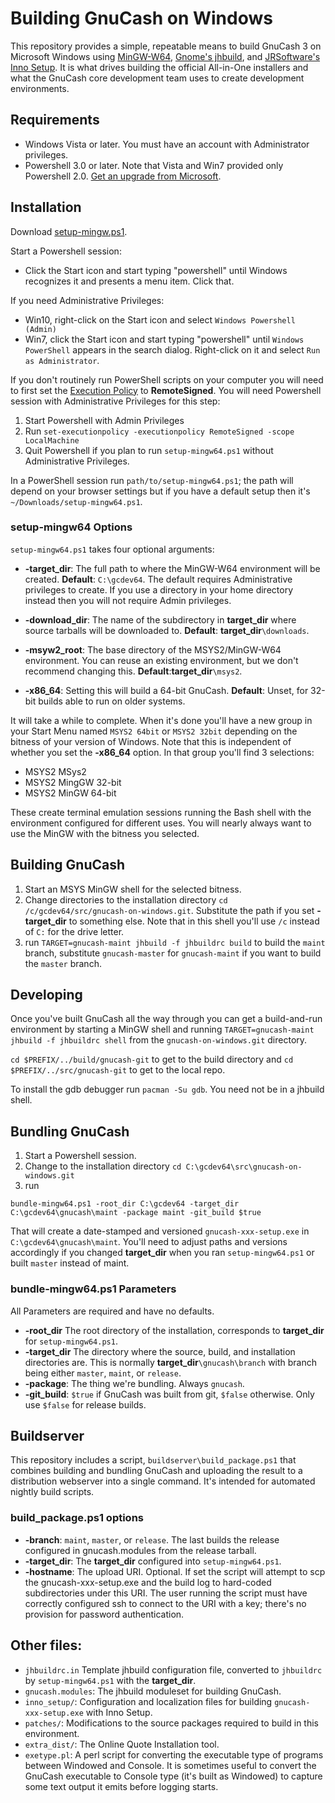 # Building GnuCash on Windows

This repository provides a simple, repeatable means to build GnuCash 3 on Microsoft Windows using [MinGW-W64](https://mingw-w64.org/doku.php), [Gnome's jhbuild](https://wiki.gnome.org/action/show/Projects/Jhbuild?action=show&redirect=Jhbuild), and [JRSoftware's Inno Setup](http://www.jrsoftware.org/isinfo.php). It is what drives building the official All-in-One installers and what the GnuCash core development team uses to create development environments.

## Requirements

* Windows Vista or later. You must have an account with Administrator privileges.
* Powershell 3.0 or later. Note that Vista and Win7 provided only Powershell 2.0. [Get an upgrade from Microsoft](https://docs.microsoft.com/en-us/powershell/scripting/install/installing-windows-powershell?view=powershell-6).

## Installation

Download [setup-mingw.ps1](https://raw.githubusercontent.com/Gnucash/gnucash-on-windows/master/setup-mingw64.ps1).

Start a Powershell session:
* Click the Start icon and start typing "powershell" until Windows recognizes it and presents a menu item. Click that.

If you need Administrative Privileges:
* Win10, right-click on the Start icon and select ```Windows Powershell (Admin)```
* Win7, click the Start icon and start typing "powershell" until ```Windows PowerShell``` appears in the search dialog. Right-click on it and select ```Run as Administrator```.

If you don't routinely run PowerShell scripts on your computer you will need to first set the [Execution Policy](https://docs.microsoft.com/en-us/powershell/module/microsoft.powershell.core/about/about_execution_policies?view=powershell-3.0) to **RemoteSigned**. You will need Powershell session with Administrative Privileges for this step:
1. Start Powershell with Admin Privileges
1. Run ```set-executionpolicy -executionpolicy RemoteSigned -scope LocalMachine```
1. Quit Powershell if you plan to run ```setup-mingw64.ps1``` without Administrative Privileges.

In a PowerShell session run ```path/to/setup-mingw64.ps1```; the path will depend on your browser settings but if you have a default setup then it's ```~/Downloads/setup-mingw64.ps1```.

### setup-mingw64 Options

```setup-mingw64.ps1``` takes four optional arguments:
* **-target_dir**: The full path to where the MinGW-W64 environment will be created. **Default**: ```C:\gcdev64```. The default requires Administrative privileges to create. If you use a directory in your home directory instead then you will not require Admin privileges.

* **-download_dir**: The name of the subdirectory in **target_dir** where source tarballs will be downloaded to. **Default**: **target_dir**```\downloads```.

* **-msyw2_root**: The base directory of the MSYS2/MinGW-W64 environment. You can reuse an existing environment, but we don't recommend changing this. **Default**:**target_dir**```\msys2```.

* **-x86_64**: Setting this will build a 64-bit GnuCash. **Default**: Unset, for 32-bit builds able to run on older systems.

It will take a while to complete. When it's done you'll have a new group in your Start Menu named ```MSYS2 64bit``` or ```MSYS2 32bit``` depending on the bitness of your version of Windows. Note that this is independent of whether you set the **-x86_64** option. In that group you'll find 3 selections:
* MSYS2 MSys2
* MSYS2 MingGW 32-bit
* MSYS2 MinGW 64-bit

These create terminal emulation sessions running the Bash shell with the environment configured for different uses. You will nearly always want to use the MinGW with the bitness you selected.

## Building GnuCash

1. Start an MSYS MinGW shell for the selected bitness.
1. Change directories to the installation directory ```cd /c/gcdev64/src/gnucash-on-windows.git```. Substitute the path if you set **-target_dir** to something else. Note that in this shell you'll use ```/c``` instead of ```C:``` for the drive letter.
1. run ```TARGET=gnucash-maint jhbuild -f jhbuildrc build``` to build the ```maint``` branch, substitute ```gnucash-master``` for ```gnucash-maint``` if you want to build the ```master``` branch.

## Developing

Once you've built GnuCash all the way through you can get a build-and-run environment by starting a MinGW shell and running ```TARGET=gnucash-maint jhbuild -f jhbuildrc shell``` from the ```gnucash-on-windows.git``` directory.

```cd $PREFIX/../build/gnucash-git``` to get to the build directory and ```cd $PREFIX/../src/gnucash-git``` to get to the local repo.

To install the gdb debugger run ```pacman -Su gdb```. You need not be in a jhbuild shell.

## Bundling GnuCash

1. Start a Powershell session.
1. Change to the installation directory ```cd C:\gcdev64\src\gnucash-on-windows.git```
1. run
```
bundle-mingw64.ps1 -root_dir C:\gcdev64 -target_dir C:\gcdev64\gnucash\maint -package maint -git_build $true
```

That will create a date-stamped and versioned ```gnucash-xxx-setup.exe``` in ```C:\gcdev64\gnucash\maint```. You'll need to adjust paths and versions accordingly if you changed **target_dir** when you ran ```setup-mingw64.ps1``` or built ```master``` instead of maint.

### bundle-mingw64.ps1 Parameters

All Parameters are required and have no defaults.
* **-root_dir** The root directory of the installation, corresponds to **target_dir** for ```setup-mingw64.ps1```.
* **-target_dir** The directory where the source, build, and installation directories are. This is normally **target_dir**```\gnucash\branch``` with branch being either ```master```, ```maint```, or ```release```.
* **-package**: The thing we're bundling. Always ```gnucash```.
* **-git_build**: ```$true``` if GnuCash was built from git, ```$false``` otherwise. Only use ```$false``` for release builds.

## Buildserver

This repository includes a script, ```buildserver\build_package.ps1``` that combines building and bundling GnuCash and uploading the result to a distribution webserver into a single command. It's intended for automated nightly build scripts.

### build_package.ps1 options
* **-branch**: ```maint```, ```master```, or ```release```. The last builds the release configured in gnucash.modules from the release tarball.
* **-target_dir**: The **target_dir** configured into ```setup-mingw64.ps1```.
* **-hostname**: The upload URI. Optional. If set the script will attempt to scp the gnucash-xxx-setup.exe and the build log to hard-coded subdirectories under this URI. The user running the script must have correctly configured ssh to connect to the URI with a key; there's no provision for password authentication.

## Other files:
* ```jhbuildrc.in``` Template jhbuild configuration file, converted to ```jhbuildrc``` by ```setup-mingw64.ps1``` with the **target_dir**.
* ```gnucash.modules```: The jhbuild moduleset for building GnuCash.
* ```inno_setup/```: Configuration and localization files for building ```gnucash-xxx-setup.exe``` with Inno Setup.
* ```patches/```: Modifications to the source packages required to build in this environment.
* ```extra_dist/```: The Online Quote Installation tool.
* ```exetype.pl```: A perl script for converting the executable type of programs between Windowed and Console. It is sometimes useful to convert the GnuCash executable to Console type (it's built as Windowed) to capture some text output it emits before logging starts.